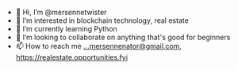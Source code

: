- 👋 Hi, I’m @mersennetwister
- 👀 I’m interested in blockchain technology, real estate
- 🌱 I’m currently learning Python
- 💞️ I’m looking to collaborate on anything that's good for beginners
- 📫 How to reach me ...mersennenator@gmail.com, https://realestate.opportunities.fyi

<!---
mersennetwister/mersennetwister is a ✨ special ✨ repository because its `README.md` (this file) appears on your GitHub profile.
You can click the Preview link to take a look at your changes.
--->
